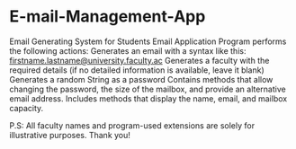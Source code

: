 # E-mail-Management-App
Email Generating System for Students Email Application Program performs the following actions: Generates an email with a syntax like this: firstname.lastname@university.faculty.ac Generates a faculty with the required details (if no detailed information is available, leave it blank) Generates a random String as a password Contains methods that allow changing the password, the size of the mailbox, and provide an alternative email address. Includes methods that display the name, email, and mailbox capacity.

P.S: All faculty names and program-used extensions are solely for illustrative purposes. Thank you!
